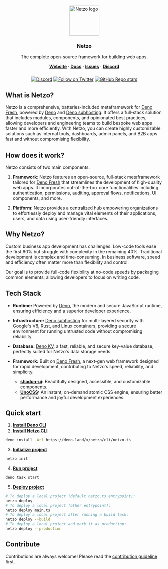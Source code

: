 <div align="center" style="padding-top: 12px;">
  <a href="https://netzo.io" target="_blank">
    <img style="background: transparent; height: 96px;" src="https://netzo.io/logos/netzo-symbol-light.svg" alt="Netzo logo" />
  </a>
</div>

<h3 align="center">Netzo</h3>

<p align="center">
  The complete open-source framework for building web apps.
</p>

<p align="center">
  <a href="https://netzo.io"><strong>Website</strong></a> ·
  <a href="https://netzo.io/docs"><strong>Docs</strong></a> ·
  <a href="https://github.com/netzo/netzo/issues"><strong>Issues</strong></a> ·
  <a href="https://discord.gg/tbDUpRQCTk"><strong>Discord</strong></a>
</p>

<div align="center" style="margin-top: 24px;">

[![Discord](https://discord.com/api/guilds/1069584352415068251/widget.png)](https://discord.gg/tbDUpRQCTk)
[![Follow on Twitter](https://img.shields.io/twitter/follow/netzoio.svg?label=follow+netzoio)](https://twitter.com/netzoio)
[![GitHub Repo stars](https://img.shields.io/github/stars/netzo/netzo?style=social)](https://github.com/netzo/netzo.io)

</div>

## What is Netzo?

Netzo is a comprehensive, batteries-included metaframework for [Deno Fresh](https://fresh.deno.dev/), powered by [Deno](https://deno.com) and [Deno subhosting](https://deno.com/subhosting). It offers a full-stack solution that includes modules, components, and opinionated best practices, allowing developers and engineering teams to build bespoke web apps faster and more efficiently. With Netzo, you can create highly customizable solutions such as internal tools, dashboards, admin panels, and B2B apps fast and without compromising flexibility.

## How does it work?

Netzo consists of two main components:

1. **Framework**: Netzo features an open-source, full-stack metaframework tailored for [Deno Fresh](https://fresh.deno.dev/) that streamlines the development of high-quality web apps. It incorporates out-of-the-box core functionalities including authentication, permissions, auditing, approval flows, notifications, UI components, and more.

2. **Platform**: Netzo provides a centralized hub empowering organizations to effortlessly deploy and manage vital elements of their applications, users, and data using user-friendly interfaces.

## Why Netzo?

Custom business app development has challenges. Low-code tools ease the first 60% but struggle with complexity in the remaining 40%. Traditional development is complex and time-consuming. In business software, speed and efficiency often matter more than flexibility and control. 

Our goal is to provide full-code flexibility at no-code speeds by packaging common elements, allowing developers to focus on writing code.

## Tech Stack

- **Runtime:** Powered by [Deno](https://deno.com), the modern and secure JavaScript runtime, ensuring efficiency and a superior developer experience.
  
- **Infrastructure:** [Deno subhosting](https://deno.com/subhosting) for multi-layered security with Google's V8, Rust, and Linux containers, providing a secure environment for running untrusted code without compromising reliability.

- **Database:** [Deno KV](https://deno.com/kv), a fast, reliable, and secure key-value database, perfectly suited for Netzo's data storage needs.

- **Framework:** Built on [Deno Fresh](https://fresh.deno.dev/), a next-gen web framework designed for rapid development, contributing to Netzo's speed, reliability, and simplicity.

  - **[shadcn-ui](https://ui.shadcn.com/):** Beautifully designed, accessible, and customizable components.
  - **[UnoCSS](https://unocss.dev/):** An instant, on-demand atomic CSS engine, ensuring better performance and joyful development experiences.
 
## Quick start

1. **[Install Deno CLI](https://docs.deno.com/runtime/manual/getting_started/installation)**
2. **[Install Netzo CLI](https://netzo.io/docs/get-started/installation)**
```bash
deno install -Arf https://deno.land/x/netzo/cli/netzo.ts
```
3. **[Initialize project](https://netzo.io/docs/get-started/initialize-project)**
```bash
netzo init
```
4. **[Run project](https://netzo.io/docs/get-started/run-project)**
```bash
deno task start
```
5. **[Deploy project](https://netzo.io/docs/get-started/deploy-project)**
```bash
# To deploy a local project (default netzo.ts entrypoint):
netzo deploy
# To deploy a local project (other entrypoint):
netzo deploy main.ts
# To deploy a local project after running a build task:
netzo deploy --build
# To deploy a local project and mark it as production:
netzo deploy --production
```
## Contribute

Contributions are always welcome! Please read the [contribution guideline](https://github.com/netzo/netzo/blob/main/contributing.md) first.
